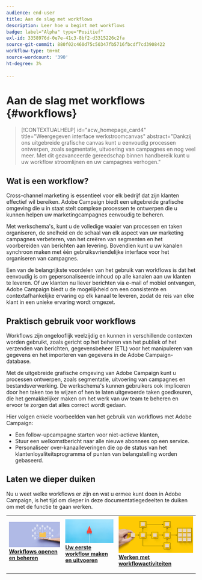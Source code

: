 ```yaml
---
audience: end-user
title: Aan de slag met workflows
description: Leer hoe u begint met workflows
badge: label="Alpha" type="Positief"
exl-id: 3358976d-0e7e-41c3-8bf2-d3315226c2fa
source-git-commit: 880f02c460d75c50347fb5716fbcdf7cd3908422
workflow-type: tm+mt
source-wordcount: '390'
ht-degree: 3%

---
```


# Aan de slag met workflows {#workflows}

>[!CONTEXTUALHELP]
>id="acw_homepage_card4"
>title="Weergegeven interface werkstroomcanvas"
>abstract="Dankzij ons uitgebreide grafische canvas kunt u eenvoudig processen ontwerpen, zoals segmentatie, uitvoering van campagnes en nog veel meer. Met dit geavanceerde gereedschap binnen handbereik kunt u uw workflow stroomlijnen en uw campagnes verhogen."

## Wat is een workflow?

Cross-channel marketing is essentieel voor elk bedrijf dat zijn klanten effectief wil bereiken. Adobe Campaign biedt een uitgebreide grafische omgeving die u in staat stelt complexe processen te ontwerpen die u kunnen helpen uw marketingcampagnes eenvoudig te beheren.

Met werkschema&#39;s, kunt u de volledige waaier van processen en taken organiseren, de snelheid en de schaal van elk aspect van uw marketing campagnes verbeteren, van het creëren van segmenten en het voorbereiden van berichten aan levering. Bovendien kunt u uw kanalen synchroon maken met één gebruiksvriendelijke interface voor het organiseren van campagnes.

Een van de belangrijkste voordelen van het gebruik van workflows is dat het eenvoudig is om gepersonaliseerde inhoud op alle kanalen aan uw klanten te leveren. Of uw klanten nu liever berichten via e-mail of mobiel ontvangen, Adobe Campaign biedt u de mogelijkheid om een consistente en contextafhankelijke ervaring op elk kanaal te leveren, zodat de reis van elke klant in een unieke ervaring wordt omgezet.

## Praktisch gebruik voor workflows

Workflows zijn ongelooflijk veelzijdig en kunnen in verschillende contexten worden gebruikt, zoals gericht op het beheren van het publiek of het verzenden van berichten, gegevensbeheer (ETL) voor het manipuleren van gegevens en het importeren van gegevens in de Adobe Campaign-database.

Met de uitgebreide grafische omgeving van Adobe Campaign kunt u processen ontwerpen, zoals segmentatie, uitvoering van campagnes en bestandsverwerking. De werkschema&#39;s kunnen gebruikers ook impliceren door hen taken toe te wijzen of hen te laten uitgevoerde taken goedkeuren, die het gemakkelijker maken om het werk van uw team te beheren en ervoor te zorgen dat alles correct wordt gedaan.

Hier volgen enkele voorbeelden van het gebruik van workflows met Adobe Campaign:

* Een follow-upcampagne starten voor niet-actieve klanten,
* Stuur een welkomstbericht naar alle nieuwe abonnees op een service.
* Personaliseer over-kanaalleveringen die op de status van het klantenloyaliteitsprogramma of punten van belangstelling worden gebaseerd.

## Laten we dieper duiken

Nu u weet welke workflows er zijn en wat u ermee kunt doen in Adobe Campaign, is het tijd om dieper in deze documentatiegedeelten te duiken om met de functie te gaan werken.

<table style="table-layout:fixed"><tr style="border: 0;">
<td>
<a href="access-monitor.md">
<img alt="Workflows openen en beheren" src="assets/do-not-localize/workflow-access.jpeg">
</a>
<div>
<a href="access-monitor.md"><strong>Workflows openen en beheren</strong></a>
</div>
<p>
</td>
<td>
<a href="create-workflow.md">
<img alt="Lood" src="assets/do-not-localize/workflow-create.jpeg">
</a>
<div><a href="create-workflow.md"><strong>Uw eerste workflow maken en uitvoeren</strong>
</div>
<p>
</td>
<td>
<a href="activities/about-activities.md">
<img alt="Onfrequent" src="assets/do-not-localize/workflow-activities.jpeg">
</a>
<div>
<a href="activities/about-activities.md"><strong>Werken met workflowactiviteiten</strong></a>
</div>
<p></td>
</tr></table>
